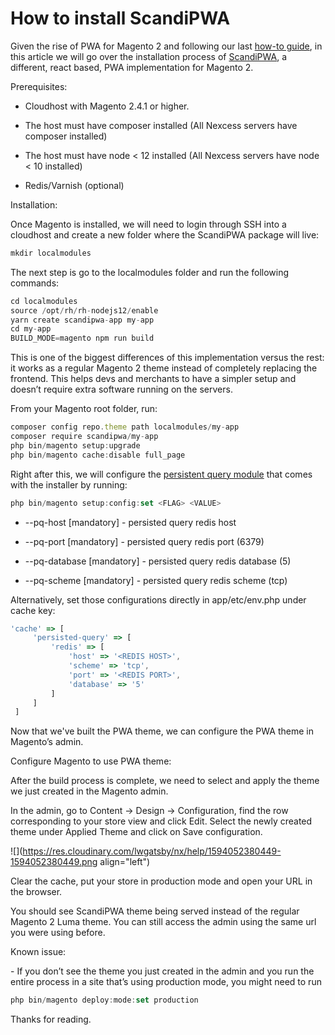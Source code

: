 # How to install ScandiPWA

Given the rise of PWA for Magento 2 and following our last [how-to guide](https://www.nexcess.net/_questions/586966), in this article we will go over the installation process of [ScandiPWA](https://scandipwa.com/), a different, react based, PWA implementation for Magento 2.

Prerequisites:

* Cloudhost with Magento 2.4.1 or higher.
    
* The host must have composer installed (All Nexcess servers have composer installed)
    
* The host must have node &lt; 12 installed (All Nexcess servers have node &lt; 10 installed)
    
* Redis/Varnish (optional)
    

Installation:

Once Magento is installed, we will need to login through SSH into a cloudhost and create a new folder where the ScandiPWA package will live:

```javascript
mkdir localmodules
```

The next step is go to the localmodules folder and run the following commands:

```javascript
cd localmodules
source /opt/rh/rh-nodejs12/enable
yarn create scandipwa-app my-app
cd my-app
BUILD_MODE=magento npm run build
```

This is one of the biggest differences of this implementation versus the rest: it works as a regular Magento 2 theme instead of completely replacing the frontend. This helps devs and merchants to have a simpler setup and doesn’t require extra software running on the servers.

From your Magento root folder, run:

```javascript
composer config repo.theme path localmodules/my-app
composer require scandipwa/my-app
php bin/magento setup:upgrade
php bin/magento cache:disable full_page
```

Right after this, we will configure the [persistent query module](https://github.com/scandipwa/persisted-query) that comes with the installer by running:

```javascript
php bin/magento setup:config:set <FLAG> <VALUE>
```

* \--pq-host \[mandatory\] - persisted query redis host
    
* \--pq-port \[mandatory\] - persisted query redis port (6379)
    
* \--pq-database \[mandatory\] - persisted query redis database (5)
    
* \--pq-scheme \[mandatory\] - persisted query redis scheme (tcp)
    

Alternatively, set those configurations directly in app/etc/env.php under cache key:

```javascript
'cache' => [
     'persisted-query' => [
         'redis' => [
             'host' => '<REDIS HOST>',
             'scheme' => 'tcp',
             'port' => '<REDIS PORT>',
             'database' => '5'
         ]
     ]
 ]
```

Now that we've built the PWA theme, we can configure the PWA theme in Magento’s admin.

Configure Magento to use PWA theme:

After the build process is complete, we need to select and apply the theme we just created in the Magento admin.

In the admin, go to Content -&gt; Design -&gt; Configuration, find the row corresponding to your store view and click Edit. Select the newly created theme under Applied Theme and click on Save configuration.

![](https://res.cloudinary.com/lwgatsby/nx/help/1594052380449-1594052380449.png align="left")

Clear the cache, put your store in production mode and open your URL in the browser.

You should see ScandiPWA theme being served instead of the regular Magento 2 Luma theme. You can still access the admin using the same url you were using before.

Known issue:

\- If you don’t see the theme you just created in the admin and you run the entire process in a site that’s using production mode, you might need to run

```javascript
php bin/magento deploy:mode:set production
```

Thanks for reading.